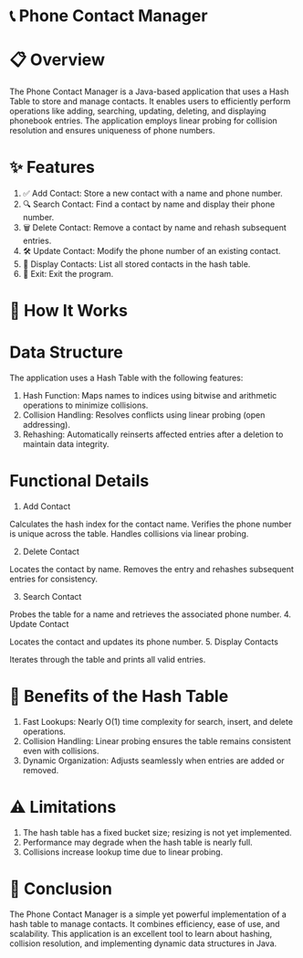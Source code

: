 # 📞 Phone Contact Manager
# 📋 Overview
The Phone Contact Manager is a Java-based application that uses a Hash Table to store and manage contacts. It enables users to efficiently perform operations like adding, searching, updating, deleting, and displaying phonebook entries. The application employs linear probing for collision resolution and ensures uniqueness of phone numbers.

# ✨ Features
1. ✅ Add Contact: Store a new contact with a name and phone number.
2. 🔍 Search Contact: Find a contact by name and display their phone number.
3. 🗑️ Delete Contact: Remove a contact by name and rehash subsequent entries.
4. 🛠️ Update Contact: Modify the phone number of an existing contact.
5. 📜 Display Contacts: List all stored contacts in the hash table.
6. 🚪 Exit: Exit the program.
# 🔧 How It Works

# Data Structure
The application uses a Hash Table with the following features:

1. Hash Function: Maps names to indices using bitwise and arithmetic operations to minimize collisions.
2. Collision Handling: Resolves conflicts using linear probing (open addressing).
3. Rehashing: Automatically reinserts affected entries after a deletion to maintain data integrity.
   
# Functional Details
1. Add Contact

Calculates the hash index for the contact name.
Verifies the phone number is unique across the table.
Handles collisions via linear probing.

2. Delete Contact

Locates the contact by name.
Removes the entry and rehashes subsequent entries for consistency.

3. Search Contact

Probes the table for a name and retrieves the associated phone number.
4. Update Contact

Locates the contact and updates its phone number.
5. Display Contacts

Iterates through the table and prints all valid entries.

# 🚀 Benefits of the Hash Table
1. Fast Lookups: Nearly O(1) time complexity for search, insert, and delete operations.
2. Collision Handling: Linear probing ensures the table remains consistent even with collisions.
3. Dynamic Organization: Adjusts seamlessly when entries are added or removed.

# ⚠️ Limitations
1. The hash table has a fixed bucket size; resizing is not yet implemented.
2. Performance may degrade when the hash table is nearly full.
3. Collisions increase lookup time due to linear probing.

# 🏁 Conclusion
The Phone Contact Manager is a simple yet powerful implementation of a hash table to manage contacts.
It combines efficiency, ease of use, and scalability. This application is an excellent tool to learn about hashing, collision resolution, and implementing dynamic data structures in Java.

